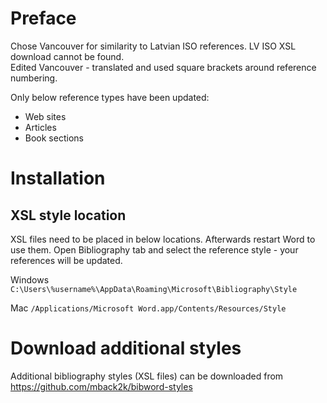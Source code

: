 # Preface
Chose Vancouver for similarity to Latvian ISO references. LV ISO XSL download cannot be found.  
Edited Vancouver - translated and used square brackets around reference numbering.  

Only below reference types have been updated:
- Web sites
- Articles
- Book sections

# Installation
## XSL style location
XSL files need to be placed in below locations. Afterwards restart Word to use them.
Open Bibliography tab and select the reference style - your references will be updated.

Windows
`C:\Users\%username%\AppData\Roaming\Microsoft\Bibliography\Style`

Mac
`/Applications/Microsoft Word.app/Contents/Resources/Style`


# Download additional styles
Additional bibliography styles (XSL files) can be downloaded from  
https://github.com/mback2k/bibword-styles

